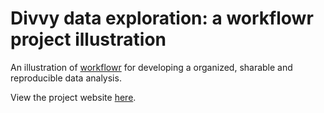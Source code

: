 # Divvy data exploration: a workflowr project illustration

An illustration of [workflowr](https://jdblischak.github.io/workflowr)
for developing a organized, sharable and reproducible data analysis.

View the project website [here](https://pcarbo.github.io/wflow-divvy).

